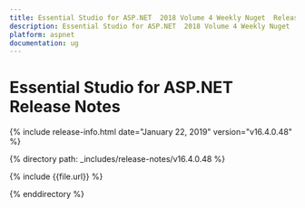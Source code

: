 ```yaml
---
title: Essential Studio for ASP.NET  2018 Volume 4 Weekly Nuget  Release Notes  
description: Essential Studio for ASP.NET  2018 Volume 4 Weekly Nuget  Release Notes  
platform: aspnet
documentation: ug
---
```


# Essential Studio for ASP.NET  Release Notes  

{% include release-info.html date="January 22, 2019"  version="v16.4.0.48" %} 


{% directory path: _includes/release-notes/v16.4.0.48 %}

{% include {{file.url}} %}

{% enddirectory %}